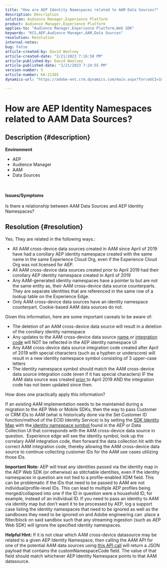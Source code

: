 ```yaml
---
title: "How are AEP Identity Namespaces related to AAM Data Sources?"
description: Description
solution: Audience Manager,Experience Platform
product: Audience Manager,Experience Platform
applies-to: "Audience Manager,Experience Platform,Web SDK"
keywords: "KCS,AEP,Audience Manager,AAM,Data Sources"
resolution: Resolution
internal-notes: 
bug: False
article-created-by: David Woolsey
article-created-date: "2/21/2023 7:16:50 PM"
article-published-by: David Woolsey
article-published-date: "2/21/2023 7:24:55 PM"
version-number: 5
article-number: KA-21305
dynamics-url: "https://adobe-ent.crm.dynamics.com/main.aspx?forceUCI=1&pagetype=entityrecord&etn=knowledgearticle&id=56ef2348-1cb2-ed11-83fe-6045bd006e5a"

---
```

# How are AEP Identity Namespaces related to AAM Data Sources?

## Description {#description}

<b>Environment</b>
- AEP
- Audience Manager
- AAM
- Data Sources

<br> <br><b>Issues/Symptoms</b><br> <br>Is there a relationship between AAM Data Sources and AEP Identity Namespaces?

## Resolution {#resolution}


Yes. They are related in the following ways.:

- All AAM cross-device data sources created in AAM since April of 2019 have had a corollary AEP identity namespace created with the same name in the same Experience Cloud Org, even if the Experience Cloud Org was not licensed for AEP.
- All AAM cross-device data sources created prior to April 2019 had their corollary AEP identity namespace created in April of 2019
- Any AAM-generated identity namespaces have a pointer to but are not the same entity as, their AAM cross-device data source counterparts. They are separate identities that are referenced in the same row of a lookup table on the Experience Edge.
- Only AAM cross-device data sources have an identity namespace counterpart. Cookie-based AAM data sources do not.


Given this information, here are some important caveats to be aware of:

- The deletion of an AAM cross-device data source will result in a deletion of the corollary identity namespace
- Any updates to the AAM cross-device data source <u>name </u>or <u>integration code</u> will NOT be reflected in the AEP identity namespace UI
- Any AAM cross-device data source integration code created after April of 2019 with special characters (such as a hyphen or underscore) will result in a new identity namespace symbol consisting of 3 upper-case letters
- The identity namespace symbol should match the AAM cross-device data source integration code (even if it has special characters) IF the AAM data source was created <u>prior </u>to April 2019 AND the integration code has not been updated since then.


How does one practically apply this information?

If an existing AAM implementation needs to be maintained during a migration to the AEP Web or Mobile SDKs, then the way to pass Customer or CRM IDs to AAM (what is historically done via the Set Customer ID function/method of the ECID Identity Service) is by setting the [SDK Identity Map](https://experienceleague.adobe.com/docs/experience-platform/edge/identity/overview.html?lang=en) with the<u> identity namespace symbol </u>found in the AEP or Data Collection UI that corresponds with the AAM cross-device data source in question.  Experience edge will see the identity symbol, look up the correlary AAM integration code, then forward the data collection hit with the correct AAM integration code, thereby allowing the AAM cross-device data source to continue collecting customer IDs for the AAM use cases utilizing those IDs.

<b>Important Note:</b> AEP will treat any identities passed via the identity map in the AEP Web SDK (or otherwise) as stitchable identities, even if the identity namespaces in question are not tied to a profile-enabled XDM field. This can be problematic if the IDs that need to be passed to AAM are not individual/profile-level IDs. This can lead to multiple AEP profiles being merged/collapsed into one if the ID in question were a household ID, for example, instead of an individual ID. If you need to pass an identity to AAM via identity map but don't want it to be processed by AEP, log a support case listing the identity namespaces that need to be ignored as well as the sandboxes they need to be ignored on and Adobe engineering can  place a filter/block on said sandbox such that any streaming ingestion (such as AEP Web SDK) will ignore the specified identity namespaces.

<b>Helpful Hint:</b> If it is not clear which AAM cross-device datasource may be related to a given AEP Identity Namespace, then calling the AAM API for one of the potential AAM data sources using [this API call](https://vhttps://bank.demdex.com/portal/swagger/index.html#/Data%20Source%20API/get_datasources__dataSourceId_) will return a JSON payload that contains the customNamespaceCode field. The value of that field should match whichever AEP Identity Namespace points to that AAM datasource.


